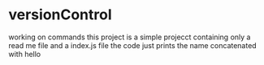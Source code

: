 # versionControl
working on commands
this project is a simple projecct containing only a read me file and a index.js file 
the code just prints the name concatenated with hello
